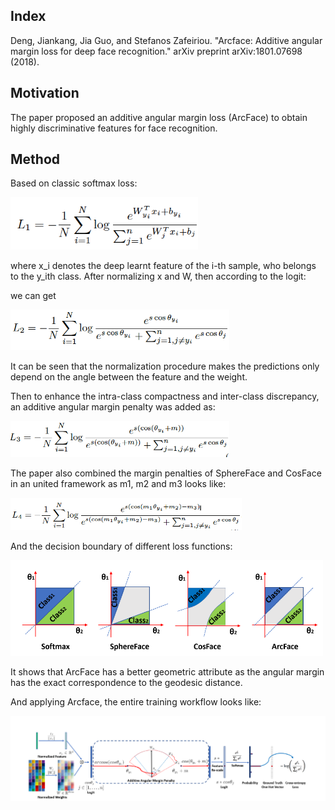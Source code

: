 
## Index
Deng, Jiankang, Jia Guo, and Stefanos Zafeiriou. "Arcface: Additive angular margin loss for deep face recognition." arXiv preprint arXiv:1801.07698 (2018).

## Motivation
The paper proposed an additive angular margin loss (ArcFace) to obtain highly discriminative features for face recognition.
## Method	
Based on classic softmax loss:

<img src="images/Arcface-L1.png" width="300"> 

where x_i denotes the deep learnt feature of the i-th sample, who belongs to the y_ith class. After normalizing x and W, then according to the logit:

we can get

<img src="images/Arcface-L2.png" width="350"> 

It can be seen that the normalization procedure makes the predictions only depend on the angle between the feature and the weight.

Then to enhance the intra-class compactness and inter-class discrepancy, an additive angular margin penalty was added as:

<img src="images/Arcface-L3.png" width="350"> 

The paper also combined the margin penalties of SphereFace and CosFace in an united framework as m1, m2 and m3 looks like:

<img src="images/Arcface-L4.png" width="370"> 

And the decision boundary of different loss functions:

<img src="images/ArcFace-comp.png" width="500"> 

It shows that ArcFace has a better geometric attribute as the angular margin has the exact correspondence to the geodesic distance.

And applying Arcface, the entire training workflow looks like:

<img src="images/Arcface-train.png" width="800"> 
